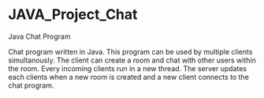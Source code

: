 # JAVA_Project_Chat

Java Chat Program

Chat program written in Java. This program can be used by multiple clients simultanously. The client can create a room and chat with other users within the room. Every incoming clients run in a new thread. The server updates each clients when a new room is created and a new client connects to the chat program.
